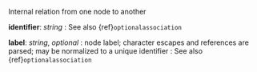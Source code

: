 Internal relation from one node to another

__identifier__: _string_
: See also {ref}`optionalassociation`

__label__: _string_, _optional_
: node label; character escapes and references are parsed; may be normalized to a unique identifier
: See also {ref}`optionalassociation`

